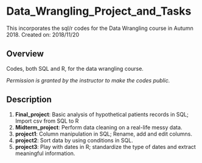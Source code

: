 # Data_Wrangling_Project_and_Tasks
This incorporates the sql/r codes for the Data Wrangling course in Autumn 2018.
Created on: 2018/11/20

## Overview
Codes, both SQL and R, for the data wrangling course.

_Permission is granted by the instructor to make the codes public._

## Description
1. **Final_project**: Basic analysis of hypothetical patients records in SQL; Import csv from SQL to R
2. **Midterm_project**: Perform data cleaning on a real-life messy data.
3. **project1**: Column manipulation in SQL; Rename, add and edit columns.
4. **project2**: Sort data by using conditions in SQL.
5. **project3**: Play with dates in R; standardize the type of dates and extract meaningful information.
